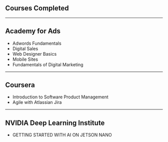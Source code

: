 ## Courses Completed

---

## Academy for Ads

- Adwords Fundamentals
- Digital Sales
- Web Designer Basics
- Mobile Sites
- Fundamentals of Digital Marketing

---

## Coursera

- Introduction to Software Product Management
- Agile with Atlassian Jira

---

## NVIDIA Deep Learning Institute

- GETTING STARTED WITH AI ON JETSON NANO
